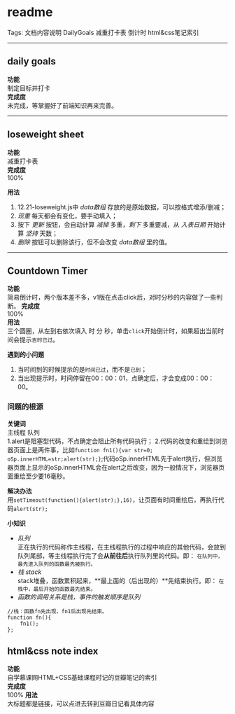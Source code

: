 readme
=

Tags: 文档内容说明 DailyGoals 减重打卡表 倒计时 html&css笔记索引

---

## daily goals
**功能**  
制定目标并打卡  
**完成度**  
未完成，等掌握好了前端知识再来完善。

---

## loseweight sheet
**功能**  
减重打卡表  
**完成度**  
100%  
  
**用法**
1. 12.21-loseweight.js中&nbsp;*data数组*&nbsp;存放的是原始数据，可以按格式增添/删减；
2. *现重*&nbsp;每天都会有变化，要手动填入；
3. 按下&nbsp;*更新*&nbsp;按钮，会自动计算&nbsp;*减掉*&nbsp;多重，*剩下*&nbsp;多重要减，从&nbsp;*入表日期*&nbsp;开始计算&nbsp;*坚持*&nbsp;天数；
4. *删除*&nbsp;按钮可以删除该行，但不会改变&nbsp;*data数组*&nbsp;里的值。

---

## Countdown Timer
**功能**  
简易倒计时，两个版本差不多，v1版在点击click后，对时分秒的内容做了一些判断。
**完成度**  
100%  
**用法**  
三个圆圈，从左到右依次填入&nbsp;时&nbsp;分&nbsp;秒，单击`click`开始倒计时，如果超出当前时间会提示`吉时已过`。
  
**遇到的小问题**
1. 当时间到的时候提示的是`时间已过`，而不是`已到`；
2. 当出现提示时，时间停留在00：00：01，点确定后，才会变成00：00：00。

### 问题的根源
**关键词**  
主线程 队列  
1.alert是阻塞型代码，不点确定会阻止所有代码执行；
2.代码的改变和重绘到浏览器页面上是两件事，比如`function fn1(){var str=0; oSp.innerHTML=str;alert(str);}`;代码oSp.innerHTML先于alert执行，但浏览器页面上显示的oSp.innerHTML会在alert之后改变，因为一般情况下，浏览器页面重绘至少要16毫秒。
  
**解决办法**  
用`setTimeout(function(){alert(str);},16)`，让页面有时间重绘后，再执行代码`alert(str);`

**小知识**  
* *队列*  
正在执行的代码称作主线程，在主线程执行的过程中响应的其他代码，会放到队列尾部，等主线程执行完了会**从前往后**执行队列里的代码。即：
`在队列中，最先进入队列的函数最先被执行。`  
* *栈 stack*  
stack堆叠，函数累积起来，**最上面的（后出现的）**先结束执行。即：
`在栈中，最后开始的函数最先结束。`  
* *函数的调用关系是栈，事件的触发顺序是队列*
```
//栈：函数fn先出现，fn1后出现先结束。
function fn(){
    fn1();
};

```

## html&css note index
**功能**  
自学慕课网HTML+CSS基础课程时记的豆瓣笔记的索引  
**完成度**  
100%
**用法**  
大标题都是链接，可以点进去转到豆瓣日记看具体内容








